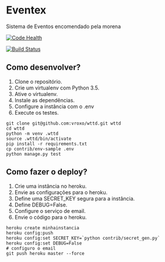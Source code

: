 # Eventex

Sistema de Eventos encomendado pela morena

[![Code Health](https://landscape.io/github/vroxo/wttd/master/landscape.svg?style=flat)](https://landscape.io/github/vroxo/wttd/master)

[![Build Status](https://travis-ci.org/vroxo/wttd.svg?branch=master)](https://travis-ci.org/vroxo/wttd)

## Como desenvolver?

1. Clone o repositório.
2. Crie um virtualenv com Python 3.5.
3. Ative o virtualenv.
4. Instale as dependências.
5. Configure a instância com o .env
6. Execute os testes.

```console 
git clone git@github.com:vroxo/wttd.git wttd
cd wttd
python -m venv .wttd
source .wttd/bin/activate
pip install -r requirements.txt
cp contrib/env-sample .env
python manage.py test
```

## Como fazer o deploy?

1. Crie uma instância no heroku.
2. Envie as configurações para o heroku.
3. Define uma SECRET_KEY segura para a instância.
4. Define DEBUG=False.
5. Configure o serviço de email.
6. Envie o código para o heroku.

```console
heroku create minhainstancia
heroku config:push
heroku config:set SECRET_KEY=`python contrib/secret_gen.py`
heroku config:set DEBUG=False
# configuro o email
git push heroku master --force
```
